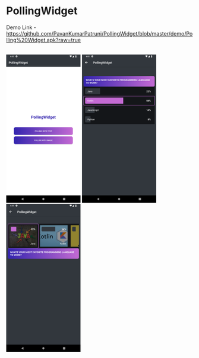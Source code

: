 # PollingWidget

Demo Link - https://github.com/PavanKumarPatruni/PollingWidget/blob/master/demo/Polling%20Widget.apk?raw=true

<br/>

<img src="https://raw.githubusercontent.com/PavanKumarPatruni/PollingWidget/master/images/1.png" width="200" />

<img src="https://raw.githubusercontent.com/PavanKumarPatruni/PollingWidget/master/images/2.png" width="200" />

<img src="https://raw.githubusercontent.com/PavanKumarPatruni/PollingWidget/master/images/3.png" width="200" />
